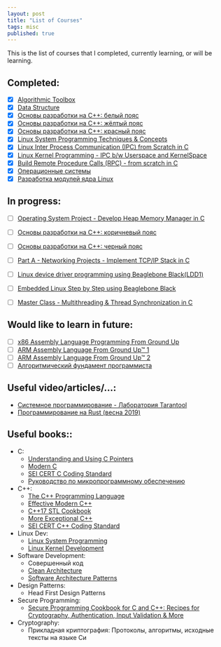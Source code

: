 ```yaml
---
layout: post
title: "List of Courses"
tags: misc
published: true
---
```


This is the list of courses that I completed, currently learning, or will be learning.

## Completed:  
- [X] [Algorithmic Toolbox](https://www.coursera.org/learn/algorithmic-toolbox)  
- [X] [Data Structure](https://www.coursera.org/learn/data-structures?specialization=data-structures-algorithms)  
- [X] [Основы разработки на C++: белый пояс](https://www.coursera.org/learn/c-plus-plus-white/home/welcome)  
- [X] [Основы разработки на C++: жёлтый пояс](https://www.coursera.org/learn/c-plus-plus-yellow?specialization=c-plus-plus-modern-development)  
- [X] [Основы разработки на C++: красный пояс](https://www.coursera.org/learn/c-plus-plus-red?specialization=c-plus-plus-modern-development)  
- [X] [Linux System Programming Techniques & Concepts](https://www.udemy.com/course/advance-programming-concepts/)  
- [X] [Linux Inter Process Communication (IPC) from Scratch in C](https://www.udemy.com/course/linuxipc/)  
- [X] [Linux Kernel Programming - IPC b/w Userspace and KernelSpace](https://www.udemy.com/course/netlinksockets/)  
- [X] [Build Remote Procedure Calls (RPC) - from scratch in C](https://www.udemy.com/course/linuxrpc/)  
- [X] [Операционные системы](https://stepik.org/course/1780/syllabus)  
- [X] [Разработка модулей ядра Linux](https://stepik.org/course/2051/syllabus)  

## In progress:  
- [ ] [Operating System Project - Develop Heap Memory Manager in C](https://www.udemy.com/course/os-project-lmm/)  
- [ ] [Основы разработки на С++: коричневый пояс](https://www.coursera.org/learn/c-plus-plus-brown?specialization=c-plus-plus-modern-development)  
- [ ] [Основы разработки на С++: черный пояс](https://www.coursera.org/learn/c-plus-plus-black)  
- [ ] [Part A - Networking Projects - Implement TCP/IP Stack in C](https://www.udemy.com/course/tcpipstack/)  
- [ ] [Linux device driver programming using Beaglebone Black(LDD1)](https://www.udemy.com/course/linux-device-driver-programming-using-beaglebone-black/)  
- [ ] [Embedded Linux Step by Step using Beaglebone Black](https://www.udemy.com/course/embedded-linux-step-by-step-using-beaglebone/)  
- [ ] [Master Class - Multithreading & Thread Synchronization in C](https://www.udemy.com/course/multithreading_parta/)  


## Would like to learn in future:  
- [ ] [x86 Assembly Language Programming From Ground Up](https://www.udemy.com/course/x86-assembly-programming-from-ground-uptm/)  
- [ ] [ARM Assembly Language From Ground Up™ 1](https://www.udemy.com/course/arm-assembly-programming/)  
- [ ] [ARM Assembly Language From Ground Up™ 2](https://www.udemy.com/course/arm-assembly-language-from-ground-uptm-2/)  
- [ ] [Алгоритмический фундамент программиста](https://stepik.org/course/62940/syllabus)  

## Useful video/articles/...:
* [Системное программирование - Лаборатория Tarantool](https://www.youtube.com/playlist?list=PLrCZzMib1e9pOdLmE2qtMgL3QMEIrxyu7)  
* [Программирование на Rust (весна 2019)](https://www.youtube.com/playlist?list=PLlb7e2G7aSpTfhiECYNI2EZ1uAluUqE_e)  

## Useful books::
* C:
  * [Understanding and Using C Pointers](https://www.amazon.com/Understanding-Using-Pointers-Techniques-Management/dp/1449344186/ref=sr_1_1?dchild=1&keywords=Understanding+and+Using+C+Pointers&qid=1608902604&sr=8-1)
  * [Modern C](https://www.manning.com/books/modern-c)
  * [SEI CERT C Coding Standard](https://wiki.sei.cmu.edu/confluence/display/c/SEI+CERT+C+Coding+Standard)
  * [Руководство по микропрограммному обеспечению](https://avidreaders.ru/book/rukovodstvo-po-mikroprogrammnomu-obespecheniyu.html)
* C++:
  * [The C++ Programming Language](https://www.amazon.com/C-Programming-Language-4th/dp/0321563840/ref=sr_1_1?crid=1FSKC42AOKYWH&dchild=1&keywords=the+c%2B%2B+programming+language&qid=1608902677&sprefix=the+c%2B%2B+pro%2Caps%2C263&sr=8-1)
  * [Effective Modern C++](https://www.amazon.com/Effective-Modern-Specific-Ways-Improve/dp/1491903996/ref=sr_1_1?dchild=1&keywords=Effective+Modern+C%2B%2B&qid=1608902704&sr=8-1)
  * [C++17 STL Cookbook](https://www.amazon.com/STL-Cookbook-enhancements-programming-expressions-ebook/dp/B01MTSADN8/ref=sr_1_1?dchild=1&keywords=C%2B%2B17+STL+Cookbook&qid=1608902754&sr=8-1)
  * [More Exceptional C++](https://www.amazon.com/More-Exceptional-Engineering-Programming-Solutions/dp/020170434X/ref=sr_1_1?dchild=1&keywords=More+Exceptional+C%2B%2B&qid=1608903333&sr=8-1)
  * [SEI CERT C++ Coding Standard](https://wiki.sei.cmu.edu/confluence/pages/viewpage.action?pageId=88046682)
* Linux Dev:
  * [Linux System Programming](https://www.amazon.com/Linux-System-Programming-Talking-Directly/dp/1449339530/ref=sr_1_4?dchild=1&keywords=linux+kernel&qid=1608903631&sr=8-4)
  * [Linux Kernel Development](https://www.amazon.com/Linux-Kernel-Development-Robert-Love/dp/0672329468/ref=sr_1_1?dchild=1&keywords=linux+kernel&qid=1608903631&sr=8-1)
* Software Development:
  * Совершенный код
  * [Clean Architecture](https://www.amazon.com/Clean-Architecture-Craftsmans-Software-Structure/dp/0134494164/ref=sr_1_1?crid=29B68XVBSNYO6&dchild=1&keywords=clean+architecture&qid=1608903458&sprefix=clean+ar%2Caps%2C266&sr=8-1)
  * [Software Architecture Patterns](https://get.oreilly.com/ind_software-architecture-patterns.html)
* Design Patterns:
  * Head First Design Patterns
* Secure Programming:
  * [Secure Programming Cookbook for C and C++: Recipes for Cryptography, Authentication, Input Validation & More](https://www.amazon.com/Secure-Programming-Cookbook-Cryptography-Authentication/dp/0596003943)
* Cryptography:
  * Прикладная криптография: Протоколы, алгоритмы, исходные тексты на языке Си
